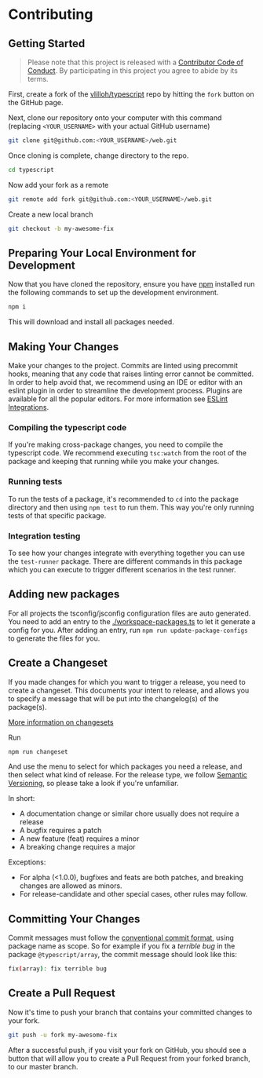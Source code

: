 # Contributing

## Getting Started

> Please note that this project is released with a [Contributor Code of Conduct](./CODE_OF_CONDUCT.md). By participating in this project you agree to abide by its terms.

First, create a fork of the [vlilloh/typescript](https://github.com/vlilloh/ts) repo by hitting the `fork` button on the GitHub page.

Next, clone our repository onto your computer with this command (replacing `<YOUR_USERNAME>` with your actual GitHub username)

```sh
git clone git@github.com:<YOUR_USERNAME>/web.git
```

Once cloning is complete, change directory to the repo.

```sh
cd typescript
```

Now add your fork as a remote

```sh
git remote add fork git@github.com:<YOUR_USERNAME>/web.git
```

Create a new local branch

```sh
git checkout -b my-awesome-fix
```

## Preparing Your Local Environment for Development

Now that you have cloned the repository, ensure you have [npm](https://www.npmjs.com/package/npm) installed run the following commands to set up the development environment.

```sh
npm i
```

This will download and install all packages needed.

## Making Your Changes

Make your changes to the project. Commits are linted using precommit hooks, meaning that any code that raises linting error cannot be committed. In order to help avoid that, we recommend using an IDE or editor with an eslint plugin in order to streamline the development process. Plugins are available for all the popular editors. For more information see [ESLint Integrations](https://eslint.org/docs/user-guide/integrations).

### Compiling the typescript code

If you're making cross-package changes, you need to compile the typescript code. We recommend executing `tsc:watch` from the root of the package and keeping that running while you make your changes.

### Running tests

To run the tests of a package, it's recommended to `cd` into the package directory and then using `npm test` to run them. This way you're only running tests of that specific package.

### Integration testing

To see how your changes integrate with everything together you can use the `test-runner` package. There are different commands in this package which you can execute to trigger different scenarios in the test runner.

## Adding new packages

For all projects the tsconfig/jsconfig configuration files are auto generated. You need to add an entry to the [./workspace-packages.ts](./workspace-packages.ts) to let it generate a config for you. After adding an entry, run `npm run update-package-configs` to generate the files for you.

## Create a Changeset

If you made changes for which you want to trigger a release, you need to create a changeset. This documents your intent to release, and allows you to specify a message that will be put into the changelog(s) of the package(s).

[More information on changesets](https://github.com/atlassian/changesets)

Run

```sh
npm run changeset
```

And use the menu to select for which packages you need a release, and then select what kind of release. For the release type, we follow [Semantic Versioning](https://semver.org/), so please take a look if you're unfamiliar.

In short:

- A documentation change or similar chore usually does not require a release
- A bugfix requires a patch
- A new feature (feat) requires a minor
- A breaking change requires a major

Exceptions:

- For alpha (<1.0.0), bugfixes and feats are both patches, and breaking changes are allowed as minors.
- For release-candidate and other special cases, other rules may follow.

## Committing Your Changes

Commit messages must follow the [conventional commit format](https://www.conventionalcommits.org/), using package name as scope. So for example if you fix a _terrible bug_ in the package `@typescript/array`, the commit message should look like this:

```sh
fix(array): fix terrible bug
```

## Create a Pull Request

Now it's time to push your branch that contains your committed changes to your fork.

```sh
git push -u fork my-awesome-fix
```

After a successful push, if you visit your fork on GitHub, you should see a button that will allow you to create a Pull Request from your forked branch, to our master branch.